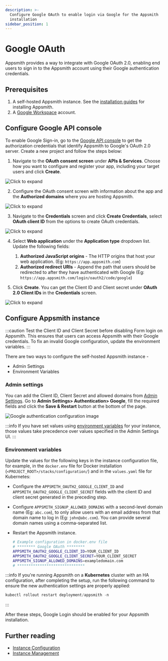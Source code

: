 ```yaml
---
description: >-
  Configure Google OAuth to enable login via Google for the Appsmith
  installation
sidebar_position: 1
---
```


# Google OAuth

Appsmith provides a way to integrate with Google OAuth 2.0, enabling end users to sign in to the Appsmith account using their Google authentication credentials.

## Prerequisites

1. A self-hosted Appsmith instance. See the [installation guides](/getting-started/setup/installation-guides) for installing Appsmith.
2. A [Google Workspace](https://workspace.google.com/intl/en_in/) account.



## Configure Google API console

To enable Google Sign-in, go to the [Google API console](https://console.cloud.google.com/apis) to get the authorization credentials that identify Appsmith to Google's OAuth 2.0 server. Create a new project and follow the steps below:

1. Navigate to the **OAuth consent screen** under **APIs & Services**. Choose how you want to configure and register your app, including your target users and click **Create**.

  ![Click to expand](</img/Google_OAuth_Consent_1.png>)

2. Configure the OAuth consent screen with information about the app and the **Authorized domains** where you are hosting Appsmith.

  ![Click to expand](</img/Google_OAuth_Consent.png>)

3. Navigate to the **Credentials** screen and click **Create Credentials**, select **OAuth client ID** from the options to create OAuth credentials.

  ![Click to expand](</img/Google_OAuth_Creds.png>)

4. Select **Web application** under the **Application type** dropdown list. Update the following fields:

    1. **Authorized JavaScript origins** - The HTTP origins that host your web application.  (Eg: `https://app.appsmith.com`)
    2. **Authorized redirect URIs**  - Append the path that users should be redirected to after they have authenticated with Google (Eg: `https://app.appsmith.com/login/oauth2/code/google`)

5. Click **Create**. You can get the Client ID and Client secret under **OAuth 2.0 Client IDs** in the **Credentials** screen.

  ![Click to expand](</img/Google_Oauth_Creds_2.png>)

## Configure Appsmith instance  

:::caution
Test the Client ID and Client Secret before disabling Form login on Appsmith. This ensures that users can access Appsmith with their Google credentials. To fix an invalid Google configuration, update the environment variables.
:::

There are two ways to configure the self-hosted Appsmith instance - 
- Admin Settings
- Environment Variables

### Admin settings

You can add the Client ID, Client Secret and allowed domains from [Admin Settings](/getting-started/setup/instance-configuration/). Go to **Admin Settings> Authentication> Google**, fill the required fields and click the **Save & Restart** button at the bottom of the page.

![Google authentication configuration image](/img/as_google_auth_config.png)

:::info
If you have set values using [environment variables](#environment-variables) for your instance, those values take precedence over values specified in the Admin Settings UI.
:::

### Environment variables

Update the values for the following keys in the instance configuration file, for example, in the `docker.env` file for Docker installation (`<PROJECT_ROOT>/stacks/configuration/`) and in the `values.yaml` file for Kubernetes:

* Configure the `APPSMITH_OAUTH2_GOOGLE_CLIENT_ID` and `APPSMITH_OAUTH2_GOOGLE_CLIENT_SECRET` fields with the client ID and client secret generated in the preceding step.
* Configure `APPSMITH_SIGNUP_ALLOWED_DOMAINS` with a second-level domain name (Eg: `abc.com`), to only allow users with an email address from that domain name to log in (Eg: `john@abc.com`). You can provide several domain names using a comma-separated list.
* Restart the Appsmith instance.
    
  ```bash
  # Example configuration in docker.env file
  # ******** Google OAuth ********
  APPSMITH_OAUTH2_GOOGLE_CLIENT_ID=YOUR_CLIENT_ID
  APPSMITH_OAUTH2_GOOGLE_CLIENT_SECRET=YOUR_CLIENT_SECRET
  APPSMITH_SIGNUP_ALLOWED_DOMAINS=exampledomain.com
  # ******************************
   ```

:::info
If you're running Appsmith on a **Kubernetes** cluster with an HA configuration, after completing the setup, run the following command to ensure the new authentication settings are properly applied:

```js
kubectl rollout restart deployment/appsmith -n
```
:::
 
After these steps, Google Login should be enabled for your Appsmith installation.


## Further reading

- [Instance Configuration](/getting-started/setup/instance-configuration)
- [Instance Management](/getting-started/setup/instance-management)
